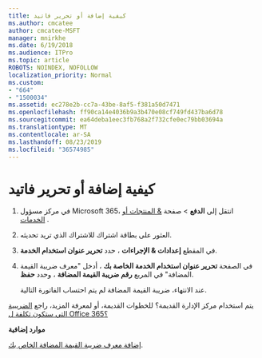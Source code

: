 ```yaml
---
title: كيفية إضافة أو تحرير فاتيد
ms.author: cmcatee
author: cmcatee-MSFT
manager: mnirkhe
ms.date: 6/19/2018
ms.audience: ITPro
ms.topic: article
ROBOTS: NOINDEX, NOFOLLOW
localization_priority: Normal
ms.custom:
- "664"
- "1500034"
ms.assetid: ec278e2b-cc7a-43be-8af5-f381a50d7471
ms.openlocfilehash: ff90ca14e4036b9a3b470e08cf749fd437ba6d78
ms.sourcegitcommit: ea64deba1eec3fb768a2f732cfe0ec79bb03694a
ms.translationtype: MT
ms.contentlocale: ar-SA
ms.lasthandoff: 08/23/2019
ms.locfileid: "36574985"
---
```

# <a name="how-to-add-or-edit-a-vatid"></a>كيفية إضافة أو تحرير فاتيد

1.  في مركز مسؤول Microsoft 365، انتقل إلى **الدفع** \> صفحة [& المنتجات أو الخدمات](https://go.microsoft.com/fwlink/p/?linkid=842054) .

2. العثور على بطاقة اشتراك للاشتراك الذي تريد تحديثه.

3. في المقطع **إعدادات & الإجراءات** ، حدد **تحرير عنوان استخدام الخدمة**.

4. في الصفحة **تحرير عنوان استخدام الخدمة الخاصة بك** ، أدخل "معرف ضريبة القيمة المضافة" في المربع **رقم ضريبة القيمة المضافة** ، وحدد **حفظ**.

    عند الانتهاء، ضريبة القيمة المضافة لم يتم احتساب الفاتورة التالية.

يتم استخدام مركز الإدارة القديمة؟ للخطوات القديمة، أو لمعرفة المزيد، راجع [الضريبية التي ستكون تكلفة ل Office 365؟](https://docs.microsoft.com/office365/admin/subscriptions-and-billing/what-tax-will-i-be-charged)

**موارد إضافية**

[إضافة معرف ضريبة القيمة المضافة الخاص بك](https://docs.microsoft.com/office365/admin/subscriptions-and-billing/what-tax-will-i-be-charged?view=o365-worldwide#add-your-vat-id-eu-countries-only).